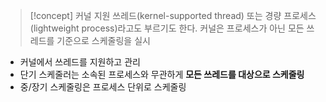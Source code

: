 > [!concept]
> 커널 지원 쓰레드(kernel-supported thread) 또는 경량 프로세스(lightweight process)라고도 부르기도 한다. 커널은 프로세스가 아닌 모든 쓰레드를 기준으로 스케줄링을 실시


- 커널에서 쓰레드를 지원하고 관리
- 단기 스케줄러는 소속된 프로세스와 무관하게 **모든 쓰레드를 대상으로 스케줄링**
- 중/장기 스케줄링은 프로세스 단위로 스케줄링